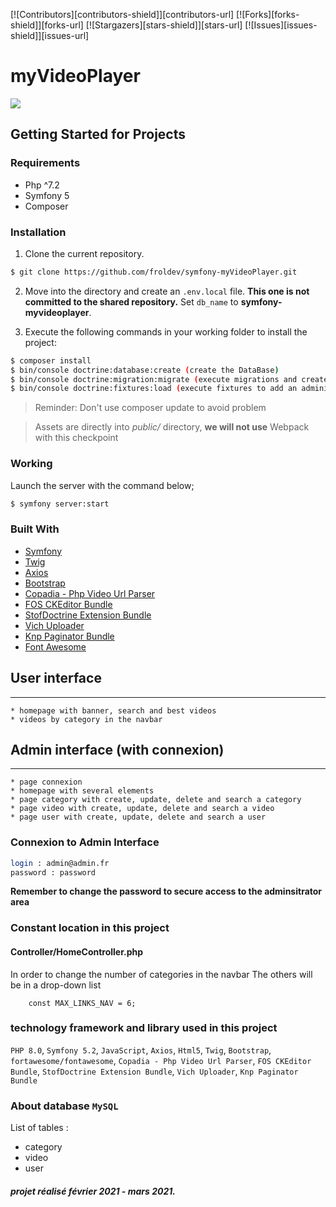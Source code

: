 [![Contributors][contributors-shield]][contributors-url] [![Forks][forks-shield]][forks-url] [![Stargazers][stars-shield]][stars-url] [![Issues][issues-shield]][issues-url]

# myVideoPlayer

![](https://github.com/froldev/symfony-pirats/blob/master/presentation.png)

## Getting Started for Projects

### Requirements

- Php ^7.2
- Symfony 5
- Composer

### Installation

1. Clone the current repository.

```bash
$ git clone https://github.com/froldev/symfony-myVideoPlayer.git
```

2. Move into the directory and create an `.env.local` file.
   **This one is not committed to the shared repository.**
   Set `db_name` to **symfony-myvideoplayer**.

3. Execute the following commands in your working folder to install the project:

```bash
$ composer install
$ bin/console doctrine:database:create (create the DataBase)
$ bin/console doctrine:migration:migrate (execute migrations and create tables)
$ bin/console doctrine:fixtures:load (execute fixtures to add an administrator account)
```

> Reminder: Don't use composer update to avoid problem

> Assets are directly into _public/_ directory, **we will not use** Webpack with this checkpoint

### Working

Launch the server with the command below;

```bash
$ symfony server:start
```

### Built With

- [Symfony](https://github.com/symfony/symfony)
- [Twig](https://twig.symfony.com)
- [Axios](https://github.com/axios/axios)
- [Bootstrap](https://getbootstrap.com)
- [Copadia - Php Video Url Parser](https://github.com/Copadia-team/php-video-url-parser)
- [FOS CKEditor Bundle](https://symfony.com/doc/current/bundles/FOSCKEditorBundle/index.html)
- [StofDoctrine Extension Bundle](https://symfony.com/doc/current/bundles/StofDoctrineExtensionsBundle/index.html)
- [Vich Uploader](https://symfony.com/doc/2.x/bundles/EasyAdminBundle/integration/vichuploaderbundle.html)
- [Knp Paginator Bundle](https://github.com/KnpLabs/KnpPaginatorBundle)
- [Font Awesome](https://fontawesome.com/)

## User interface

---

    * homepage with banner, search and best videos
    * videos by category in the navbar

## Admin interface (**with connexion**)

---

    * page connexion
    * homepage with several elements
    * page category with create, update, delete and search a category
    * page video with create, update, delete and search a video
    * page user with create, update, delete and search a user

### Connexion to Admin Interface

```bash
login : admin@admin.fr
password : password
```

**Remember to change the password to secure access to the adminsitrator area**

### Constant location in this project

#### Controller/HomeController.php

In order to change the number of categories in the navbar
The others will be in a drop-down list

```
    const MAX_LINKS_NAV = 6;
```

### technology framework and library used in this project

`PHP 8.0`, `Symfony 5.2`, `JavaScript`, `Axios`, `Html5`, `Twig`, `Bootstrap`, `fortawesome/fontawesome`, `Copadia - Php Video Url Parser`, `FOS CKEditor Bundle`, `StofDoctrine Extension Bundle`, `Vich Uploader`, `Knp Paginator Bundle`

### About database `MySQL`

List of tables :

- category
- video
- user

##### projet réalisé février 2021 - mars 2021.
